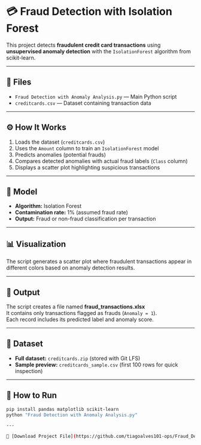 # 💳 Fraud Detection with Isolation Forest

This project detects **fraudulent credit card transactions** using **unsupervised anomaly detection** with the `IsolationForest` algorithm from scikit-learn.

---

## 📂 Files
- `Fraud Detection with Anomaly Analysis.py` — Main Python script  
- `creditcards.csv` — Dataset containing transaction data  

---

## ⚙️ How It Works
1. Loads the dataset (`creditcards.csv`)  
2. Uses the `Amount` column to train an `IsolationForest` model  
3. Predicts anomalies (potential frauds)  
4. Compares detected anomalies with actual fraud labels (`Class` column)  
5. Displays a scatter plot highlighting suspicious transactions  

---

## 🧠 Model
- **Algorithm:** Isolation Forest  
- **Contamination rate:** 1% (assumed fraud rate)  
- **Output:** Fraud or non-fraud classification per transaction  

---

## 📊 Visualization
The script generates a scatter plot where fraudulent transactions appear in different colors based on anomaly detection results.

---

## 📁 Output
The script creates a file named **fraud_transactions.xlsx**  
It contains only transactions flagged as frauds (`Anomaly = 1`).  
Each record includes its predicted label and anomaly score.

---

## 📂 Dataset
- **Full dataset:** `creditcards.zip` (stored with Git LFS)
- **Sample preview:** `creditcards_sample.csv` (first 100 rows for quick inspection)

---

## 🚀 How to Run
```bash
pip install pandas matplotlib scikit-learn
python "Fraud Detection with Anomaly Analysis.py"

---

📂 [Download Project File](https://github.com/tiagoalves101-ops/Fraud_Detection_with_Anomaly_Analysis/blob/main/creditcards.csv)


